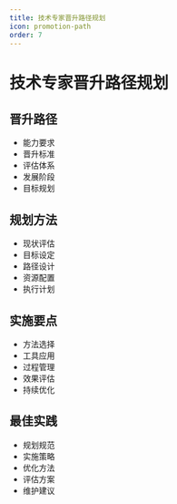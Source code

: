```yaml
---
title: 技术专家晋升路径规划
icon: promotion-path
order: 7
---
```


# 技术专家晋升路径规划

## 晋升路径
- 能力要求
- 晋升标准
- 评估体系
- 发展阶段
- 目标规划

## 规划方法
- 现状评估
- 目标设定
- 路径设计
- 资源配置
- 执行计划

## 实施要点
- 方法选择
- 工具应用
- 过程管理
- 效果评估
- 持续优化

## 最佳实践
- 规划规范
- 实施策略
- 优化方法
- 评估方案
- 维护建议
